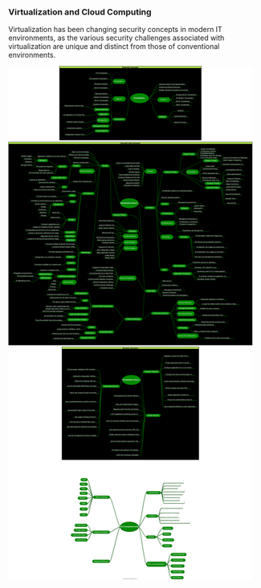 ### Virtualization and Cloud Computing

Virtualization has been changing security concepts in modern IT
environments, as the various security challenges associated with virtualization are unique and
distinct from those of conventional environments.

![Image](./Virtualization%20and%20Cloud%20Computing.drawio.svg)